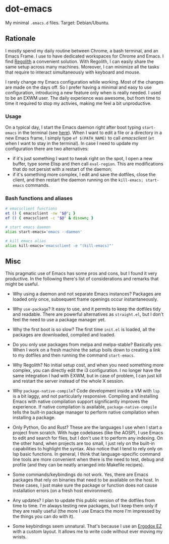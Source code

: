 # dot-emacs

My minimal `.emacs.d` files. Target: Debian/Ubuntu.

## Rationale

I mostly spend my daily routine between Chrome, a bash terminal, and
an Emacs Frame. I use to have dedicated workspaces for Chrome and
Emacs. I find [Regolith](https://regolith-linux.org/) a convenient
solution. With Regolith, I can easily share the same setup across many
machines. Moreover, I can minimize all the tasks that require to
interact simultaneously with keyboard and mouse.

I rarely change my Emacs configuration while working. Most of the
changes are made on the days off. So I prefer having a minimal and
easy to use configuration, introducing a new feature only when is
really needed. I used to be an EXWM user. The daily experience was
awesome, but from time to time it required to stop my activies, making
me feel a bit unproductive.

### Usage

On a typical day, I start the Emacs daemon right after boot typing
`start-emacs` in the terminal (see
[here](#bash-functions-and-aliases)). When I want to edit a file or a
directory in a new Emacs frame, I simply type `ef $(PATH_NAME)` to
call _emacsclient_ (`et` when I want to stay in the terminal). In case
I need to update my configuration there are two alternatives:
+ if it's just something I want to tweak right on the spot, I open a
  new buffer, type some Elisp and then call `eval-region`. This are
  modifications that do not persist with a restart of the daemon;
+ if it's something more complex, I edit and save the dotfiles, close
  the client, and then restart the daemon running on the `kill-emacs;
  start-emacs` commands.
  
### Bash functions and aliases

```bash
# emacsclient functions
et () { emacsclient -nw "$@"; }
ef () { emacsclient -c "$@" & disown; }

# start emacs daemon
alias start-emacs='emacs --daemon'

# kill emacs alias
alias kill-emacs='emacsclient -e "(kill-emacs)"'
```
  
## Misc

This pragmatic use of Emacs has some pros and cons, but I found it
very productive. In the following there's list of considerations and
remarks that might be useful.

+ Why using a daemon and not separate Emacs instances? Packages are
  loaded only once, subsequent frame openings occur instantaneously.

+ Why `use-package`? It easy to use, and it permits to keep the
  dotfiles tidy and readable. There are powerful alternatives as
  `straight.el`, but I don't feel the need to use a package manager
  yet.

+ Why the first boot is so slow? The first time `init.el` is loaded,
  all the packages are downloaded, compiled and loaded. 

+ Do you only use packages from melpa and melpa-stable? Basically
  yes. When I work on a fresh machine the setup boils down to creating
  a link to my dotfiles and then running the command `start-emacs`.
  
+ Why Regolith? No initial setup cost, and when you need something
  more complex, you can directly edit the i3 configuration. I no
  longer have the same integration I had with EXWM, but in case of
  problem, I can just kill and restart the server instead of the whole
  X session.
  
+ Why `package-native-compile`? Code development inside a VM with
  `lsp` is a bit laggy, and not particularly responsive. Compiling and
  installing Emacs with native compilation support significantly
  improves the experience. If native compilation is available,
  `package-native-compile` tells the built-in package manager to
  perform native compilation when installing a package.
  
+ Only Python, Go and Rust? These are the languages I use when I start
  a project from scratch. With huge codebases (like the AOSP), I use
  Emacs to edit and search for files, but I don't use it to perform
  any indexing. On the other hand, when projects are too small, I just
  rely on the built-in capabilities to highlight the syntax. Also
  notice that I tend to rely only on lsp basic functions. In general,
  I think that language-specific command line tools are more
  convenient when there is the need to test, debug and profile (and
  they can be neatly arranged into Makefile recipes).

+ Some commands/keybindings do not work. Yes, there are Emacs packages
  that rely on binaries that need to be available on the host. In
  these cases, I just make sure the package or function does not cause
  installation errors (on a fresh host environment). 

+ Any updates? I plan to update this public version of the dotfiles
  from time to time. I'm always testing new packages, but I keep them
  only if they are really useful (the more I use Emacs the more I'm
  impressed by the things you can do with it).
  
+ Some keybindings seem unnatural. That's because I use an [Ergodox
EZ](https://ergodox-ez.com/) with a custom layout. It allows me to
write code without ever moving my wrists.
